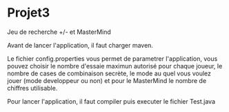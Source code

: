 # Projet3
Jeu de recherche +/- et MasterMind

Avant de lancer l'application, il faut charger maven.

Le fichier config.properties vous permet de parametrer l'application, vous pouvez choisir le nombre d'essaie maximun autorisé pour chaque joueur, le nombre de cases de combinaison secrète, le mode au quel vous voulez jouer (mode developpeur ou non) et pour le MasterMind le nombre de chiffres utilisable.

Pour lancer l'application, il faut compiler puis executer le fichier Test.java